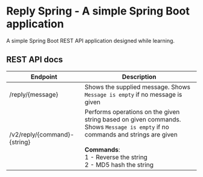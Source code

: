 # Reply Spring - A simple Spring Boot application

A simple Spring Boot REST API application designed while learning.

## REST API docs
| Endpoint          | Description |
| -----------       | ----------- |
| /reply/{message}    | Shows the supplied message. Shows `Message is empty` if no message is given|
| /v2/reply/{command}-{string} | Performs operations on the given string based on given commands. Shows `Message is empty` if no commands and strings are given  <br /><br />**Commands**:<br />1 - Reverse the string<br />2 - MD5 hash the string|
